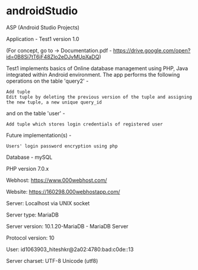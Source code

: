 # androidStudio
ASP (Android Studio Projects)

Application - Test1 version 1.0

(For concept, go to -> Documentation.pdf - https://drive.google.com/open?id=0B8Si7tT6jF48Zlo2eDJvMUpXaDQ)

Test1 implements basics of Online database management using PHP, Java integrated within Android environment.
The app performs the following operations on the table 'query2' - 

    Add tuple
    Edit tuple by deleting the previous version of the tuple and assigning the new tuple, a new unique query_id
and on the table 'user' -

    Add tuple which stores login credentials of registered user

Future implementation(s) -

    Users' login password encryption using php
    

Database - mySQL

PHP version 7.0.x

Webhost: https://www.000webhost.com/

Website: https://160298.000webhostapp.com/

Server: Localhost via UNIX socket

Server type: MariaDB

Server version: 10.1.20-MariaDB - MariaDB Server

Protocol version: 10

User: id1063903_hiteshkr@2a02:4780:bad:c0de::13

Server charset: UTF-8 Unicode (utf8)




